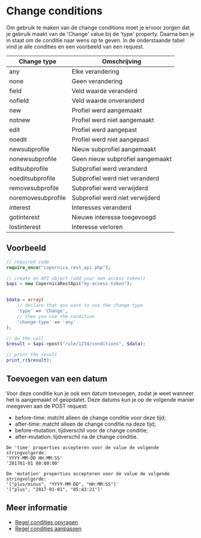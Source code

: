 # Change conditions

Om gebruik te maken van de change conditions moet je 
ervoor zorgen dat je gebruik maakt van de 'Change' value
bij de 'type' property. Daarna ben je in staat om de 
conditie naar wens op te geven. In de onderstaande tabel 
vind je alle condities en een voorbeeld van een request.

| Change type          | Omschrijving                     |
|----------------------|----------------------------------|
| any                  | Elke verandering                 |
| none                 | Geen verandering                 |
| field                | Veld waarde veranderd            |
| nofield              | Veld waarde onveranderd          |
| new                  | Profiel werd aangemaakt          |
| notnew               | Profiel werd niet aangemaakt     |
| edit                 | Profiel werd aangepast           |
| noedit               | Profiel werd niet aangepast      |
| newsubprofile        | Nieuw subprofiel aangemaakt      |
| nonewsubprofile      | Geen nieuw subprofiel aangemaakt |
| editsubprofile       | Subprofiel werd veranderd        |
| noeditsubprofile     | Subprofiel werd niet veranderd   |
| removesubprofile     | Subprofiel werd verwijderd       |
| noremovesubprofile   | Subprofiel werd niet verwijderd  |
| interest             | Interesses veranderd             |
| gotinterest          | Nieuwe interesse toegevoegd      |
| lostinterest         | Interesse verloren               |


## Voorbeeld

```php
// required code
require_once("copernica_rest_api.php");

// create an API object (add your own access token!)
$api = new CopernicaRestApi("my-access-token");


$data = array(
    // declare that you want to use the change type
    'type' => 'Change',
    // then you use the condition
    'change-type' => 'any'
);

// do the call
$result = $api->post("rule/1234/conditions", $data);

// print the result
print_r($result);
```

## Toevoegen van een datum

Voor deze conditie kun je ook een datum toevoegen, zodat je weet wanneer het is aangemaakt
of geüpdatet. Deze datums kun je op de volgende manier meegeven aan de POST request:

* before-time: matcht alleen de change conditie voor deze tijd;
* after-time: matcht alleen de change conditie na deze tijd;
* before-mutation: tijdverschil voor de change conditie;
* after-mutation: tijdverschil na de change conditie.

```text
De 'time' properties accepteren voor de value de volgende stringvolgorde:
'YYYY-MM-DD HH:MM:SS'
'201701-01 00:00:00'

De 'mutation' properties accepteren voor de value de volgende stringvolgorde:
'["plus/minus", "YYYY-MM-DD", "HH:MM:SS"]'
'["plus", "2017-01-01", "05:43:21"]'
```

## Meer informatie

* [Regel condities opvragen](rest-get-rule-conditions)
* [Regel condities aanpassen](rest-post-rule-conditions)